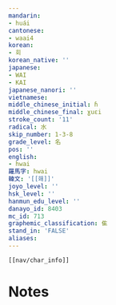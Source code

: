 ```yaml
---
mandarin:
- huái
cantonese:
- waai4
korean:
- 회
korean_native: ''
japanese:
- WAI
- KAI
japanese_nanori: ''
vietnamese:
middle_chinese_initial: ɦ
middle_chinese_final: ɣuɛi
stroke_count: '11'
radical: 水
skip_number: 1-3-8
grade_level: 名
pos: ''
english:
- hwai
羅馬字: hwai
韓文: '[[홰]]'
joyo_level: ''
hsk_level: ''
hanmun_edu_level: ''
danayo_id: 8403
mc_id: 713
graphemic_classification: 隹
stand_in: 'FALSE'
aliases:
---
```

```meta-bind-embed
[[nav/char_info]]
```

# Notes
